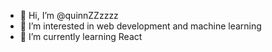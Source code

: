 - 👋 Hi, I’m @quinnZZzzzz
- 👀 I’m interested in web development and machine learning 
- 🌱 I’m currently learning React
<!-- - 📫 How to reach me ... -->

<!---
quinnZZzzzz/quinnZZzzzz is a ✨ special ✨ repository because its `README.md` (this file) appears on your GitHub profile.
You can click the Preview link to take a look at your changes.
--->
